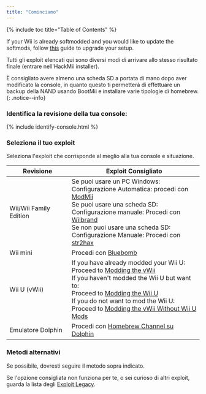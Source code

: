 ```yaml
---
title: "Cominciamo"
---
```


{% include toc title="Table of Contents" %}

If your Wii is already softmodded and you would like to update the softmods, follow [this](hackmii) guide to upgrade your setup.

Tutti gli exploit elencati qui sono diversi modi di arrivare allo stesso risultato finale (entrare nell'HackMii installer).

È consigliato avere almeno una scheda SD a portata di mano dopo aver modificato la console, in quanto questo ti permetterà di effettuare un backup della NAND usando BootMii e installare varie tipologie di homebrew.
{: .notice--info}

### Identifica la revisione della tua console:

{% include identify-console.html %}<br>

### Seleziona il tuo exploit

Seleziona l'exploit che corrisponde al meglio alla tua console e situazione.

| Revisione              | Exploit Consigliato                                                                                                                                                                                                                                                                                                                                         |
| ---------------------- | ----------------------------------------------------------------------------------------------------------------------------------------------------------------------------------------------------------------------------------------------------------------------------------------------------------------------------------------------------------- |
| Wii/Wii Family Edition | Se puoi usare un PC Windows: <br> Configurazione Automatica: procedi con [ModMii](modmii)<br> Se puoi usare una scheda SD:<br> Configurazione manuale: Procedi con [Wilbrand](wilbrand)<br> Se non puoi usare una scheda SD:<br> Configurazione Manuale: Procedi con [str2hax](str2hax)<br>                             |
| Wii mini               | Procedi con [Bluebomb](bluebomb)                                                                                                                                                                                                                                                                                                                            |
| Wii U (vWii)           | If you have already modded your Wii U:<br> Proceed to [Modding the vWii](vwii-homebrew-channel)<br> If you haven't modded the Wii U but want to:<br> Proceed to [Modding the Wii U](https://wiiu.hacks.guide)<br> If you do not want to mod the Wii U:<br> Proceed to [Modding the vWii Without Wii U Mods](wiiu-nand-dumper) |
| Emulatore Dolphin      | Procedi con [Homebrew Channel su Dolphin](homebrew-dolphin)                                                                                                                                                                                                                                                                                                 |

### Metodi alternativi

Se possibile, dovresti seguire il metodo sopra indicato.

Se l'opzione consigliata non funziona per te, o sei curioso di altri exploit, guarda la lista degli [Exploit Legacy](legacy-exploits).
